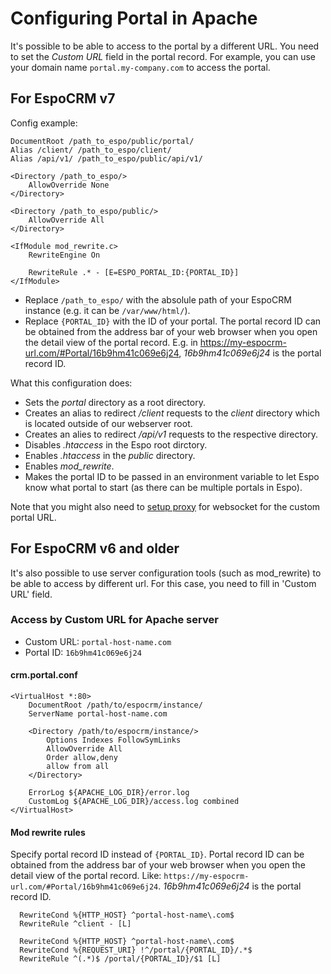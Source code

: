 # Configuring Portal in Apache

It's possible to be able to access to the portal by a different URL. You need to set the *Custom URL* field in the portal record. For example, you can use your domain name `portal.my-company.com` to access the portal.


## For EspoCRM v7

Config example:

```
DocumentRoot /path_to_espo/public/portal/
Alias /client/ /path_to_espo/client/
Alias /api/v1/ /path_to_espo/public/api/v1/

<Directory /path_to_espo/>
    AllowOverride None
</Directory>

<Directory /path_to_espo/public/>
    AllowOverride All
</Directory>

<IfModule mod_rewrite.c>
    RewriteEngine On

    RewriteRule .* - [E=ESPO_PORTAL_ID:{PORTAL_ID}]
</IfModule>
```

* Replace `/path_to_espo/` with the absolule path of your EspoCRM instance (e.g. it can be `/var/www/html/`).
* Replace `{PORTAL_ID}` with the ID of your portal. The portal record ID can be obtained from the address bar of your web browser when you open the detail view of the portal record. E.g. in https://my-espocrm-url.com/#Portal/16b9hm41c069e6j24, *16b9hm41c069e6j24* is the portal record ID.

What this configuration does:

* Sets the *portal* directory as a root directory.
* Creates an alias to redirect */client* requests to the *client* directory which is located outside of our webserver root.
* Creates an alies to redirect */api/v1* requests to the respective directory.
* Disables *.htaccess* in the Espo root dirctory.
* Enables *.htaccess* in the *public* directory.
* Enables *mod_rewrite*.
* Makes the portal ID to be passed in an environment variable to let Espo know what portal to start (as there can be multiple portals in Espo).

Note that you might also need to [setup proxy](../websocket.md#apache) for websocket for the custom portal URL.

## For EspoCRM v6 and older

It's also possible to use server configuration tools (such as mod_rewrite) to be able to access by different url. For this case, you need to fill in 'Custom URL' field.

### Access by Custom URL for Apache server

* Custom URL: `portal-host-name.com`
* Portal ID: `16b9hm41c069e6j24`

#### crm.portal.conf

```
<VirtualHost *:80>
    DocumentRoot /path/to/espocrm/instance/
    ServerName portal-host-name.com

    <Directory /path/to/espocrm/instance/>
        Options Indexes FollowSymLinks
        AllowOverride All
        Order allow,deny
        allow from all
    </Directory>

    ErrorLog ${APACHE_LOG_DIR}/error.log
    CustomLog ${APACHE_LOG_DIR}/access.log combined
</VirtualHost>
```

#### Mod rewrite rules

Specify portal record ID instead of `{PORTAL_ID}`. Portal record ID can be obtained from the address bar of your web browser when you open the detail view of the portal record. Like: `https://my-espocrm-url.com/#Portal/16b9hm41c069e6j24`. *16b9hm41c069e6j24* is the portal record ID.

```
  RewriteCond %{HTTP_HOST} ^portal-host-name\.com$
  RewriteRule ^client - [L]

  RewriteCond %{HTTP_HOST} ^portal-host-name\.com$
  RewriteCond %{REQUEST_URI} !^/portal/{PORTAL_ID}/.*$
  RewriteRule ^(.*)$ /portal/{PORTAL_ID}/$1 [L]
```

